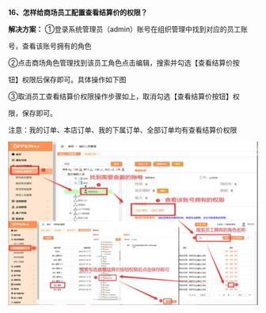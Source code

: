 <a name="bookmark16"></a>**16、怎样给商场员工配置查看结算价的权限？**

**解决方案：**  ①登录系统管理员（admin）账号在组织管理中找到对应的员工账

号，查看该账号拥有的角色

②点击商场角色管理找到该员工角色点击编辑，搜索并勾选【查看结算价按

钮】权限后保存即可。具体操作如下图

③取消员工查看结算价权限操作步骤如上，取消勾选【查看结算价按钮】权

限，保存即可。

注意：我的订单、本店订单、我的下属订单、全部订单均有查看结算价权限

![](Aspose.Words.2610f736-33b8-47be-9919-fb6e541eee67.024.jpeg)


